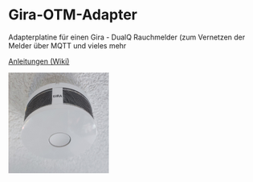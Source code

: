 # Gira-OTM-Adapter
Adapterplatine für einen Gira - DualQ Rauchmelder (zum Vernetzen der Melder über MQTT und vieles mehr

<a href="https://github.com/Sefina-DS/Gira-OTM-Adapter/wiki">Anleitungen (Wiki)</a>

<img src="https://github.com/Sefina-DS/Gira-OTM-Adapter/blob/main/Bilder/00-Grundlagen-01.jpg" width="200px" height="200px">

